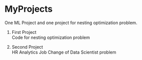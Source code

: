 # MyProjects
One ML Project and one project for nesting optimization problem.<br/>

1. First Project<br/>
Code for nesting optimization problem<br/>

2. Second Project<br/>
HR Analytics Job Change of Data Scientist problem<br/>

